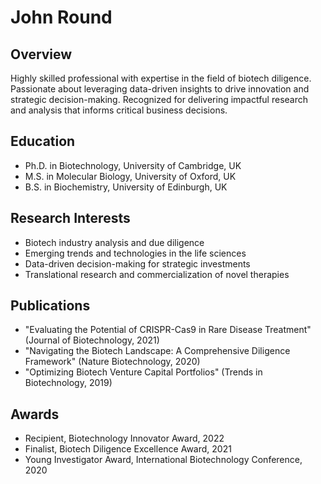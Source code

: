 # John Round

## Overview
Highly skilled professional with expertise in the field of biotech diligence. Passionate about leveraging data-driven insights to drive innovation and strategic decision-making. Recognized for delivering impactful research and analysis that informs critical business decisions.

## Education
- Ph.D. in Biotechnology, University of Cambridge, UK
- M.S. in Molecular Biology, University of Oxford, UK
- B.S. in Biochemistry, University of Edinburgh, UK

## Research Interests
- Biotech industry analysis and due diligence
- Emerging trends and technologies in the life sciences
- Data-driven decision-making for strategic investments
- Translational research and commercialization of novel therapies

## Publications
- "Evaluating the Potential of CRISPR-Cas9 in Rare Disease Treatment" (Journal of Biotechnology, 2021)
- "Navigating the Biotech Landscape: A Comprehensive Diligence Framework" (Nature Biotechnology, 2020)
- "Optimizing Biotech Venture Capital Portfolios" (Trends in Biotechnology, 2019)

## Awards
- Recipient, Biotechnology Innovator Award, 2022
- Finalist, Biotech Diligence Excellence Award, 2021
- Young Investigator Award, International Biotechnology Conference, 2020
